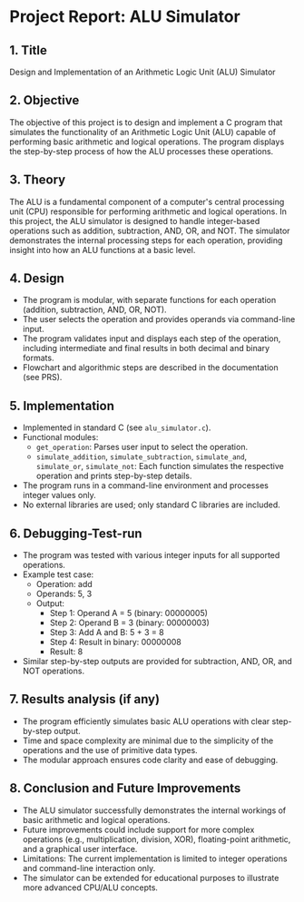# Project Report: ALU Simulator

## 1. Title
Design and Implementation of an Arithmetic Logic Unit (ALU) Simulator

## 2. Objective
The objective of this project is to design and implement a C program that simulates the functionality of an Arithmetic Logic Unit (ALU) capable of performing basic arithmetic and logical operations. The program displays the step-by-step process of how the ALU processes these operations.

## 3. Theory
The ALU is a fundamental component of a computer's central processing unit (CPU) responsible for performing arithmetic and logical operations. In this project, the ALU simulator is designed to handle integer-based operations such as addition, subtraction, AND, OR, and NOT. The simulator demonstrates the internal processing steps for each operation, providing insight into how an ALU functions at a basic level.

## 4. Design
- The program is modular, with separate functions for each operation (addition, subtraction, AND, OR, NOT).
- The user selects the operation and provides operands via command-line input.
- The program validates input and displays each step of the operation, including intermediate and final results in both decimal and binary formats.
- Flowchart and algorithmic steps are described in the documentation (see PRS).

## 5. Implementation
- Implemented in standard C (see `alu_simulator.c`).
- Functional modules:
  - `get_operation`: Parses user input to select the operation.
  - `simulate_addition`, `simulate_subtraction`, `simulate_and`, `simulate_or`, `simulate_not`: Each function simulates the respective operation and prints step-by-step details.
- The program runs in a command-line environment and processes integer values only.
- No external libraries are used; only standard C libraries are included.

## 6. Debugging-Test-run
- The program was tested with various integer inputs for all supported operations.
- Example test case:
  - Operation: add
  - Operands: 5, 3
  - Output:
    - Step 1: Operand A = 5 (binary: 00000005)
    - Step 2: Operand B = 3 (binary: 00000003)
    - Step 3: Add A and B: 5 + 3 = 8
    - Step 4: Result in binary: 00000008
    - Result: 8
- Similar step-by-step outputs are provided for subtraction, AND, OR, and NOT operations.

## 7. Results analysis (if any)
- The program efficiently simulates basic ALU operations with clear step-by-step output.
- Time and space complexity are minimal due to the simplicity of the operations and the use of primitive data types.
- The modular approach ensures code clarity and ease of debugging.

## 8. Conclusion and Future Improvements
- The ALU simulator successfully demonstrates the internal workings of basic arithmetic and logical operations.
- Future improvements could include support for more complex operations (e.g., multiplication, division, XOR), floating-point arithmetic, and a graphical user interface.
- Limitations: The current implementation is limited to integer operations and command-line interaction only.
- The simulator can be extended for educational purposes to illustrate more advanced CPU/ALU concepts.
